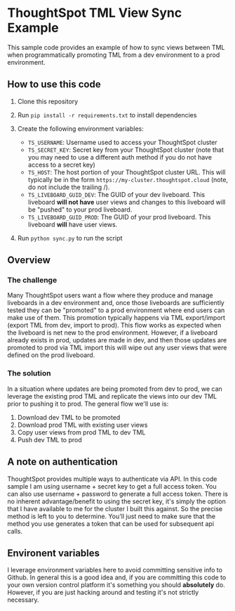 # ThoughtSpot TML View Sync Example

This sample code provides an example of how to sync views between TML when programmatically promoting TML from a dev environment to a prod environment.

## How to use this code

1. Clone this repository
2. Run `pip install -r requirements.txt` to install dependencies
3. Create the following environment variables:

   - `TS_USERNAME`: Username used to access your ThoughtSpot cluster
   - `TS_SECRET_KEY`: Secret key from your ThoughtSpot cluster (note that you may need to use a different auth method if you do not have access to a secret key)
   - `TS_HOST`: The host portion of your ThoughtSpot cluster URL. This will typically be in the form `https://my-cluster.thoughtspot.cloud` (note, do not include the trailing /).
   - `TS_LIVEBOARD_GUID_DEV`: The GUID of your dev liveboard. This liveboard **will not have** user views and changes to this liveboard will be "pushed" to your prod liveboard.
   - `TS_LIVEBOARD_GUID_PROD`: The GUID of your prod liveboard. This liveboard **will** have user views.

4. Run `python sync.py` to run the script

## Overview

### The challenge

Many ThoughtSpot users want a flow where they produce and manage liveboards in a dev environment and, once those liveboards are sufficiently tested they can be "promoted" to a prod environment where end users can make use of them. This promotion typically happens via TML export/import (export TML from dev, import to prod). This flow works as expected when the liveboard is net new to the prod environment. However, if a liveboard already exists in prod, updates are made in dev, and then those updates are promoted to prod via TML import this will wipe out any user views that were defined on the prod liveboard.

### The solution

In a situation where updates are being promoted from dev to prod, we can leverage the existing prod TML and replicate the views into our dev TML prior to pushing it to prod. The general flow we'll use is:

1. Download dev TML to be promoted
2. Download prod TML with existing user views
3. Copy user views from prod TML to dev TML
4. Push dev TML to prod

## A note on authentication

ThoughtSpot provides multiple ways to authenticate via API. In this code sample I am using username + secret key to get a full access token. You can also use username + password to generate a full access token. There is no inherent advantage/benefit to using the secret key, it's simply the option that I have available to me for the cluster I built this against. So the precise method is left to you to determine. You'll just need to make sure that the method you use generates a token that can be used for subsequent api calls.

## Environent variables

I leverage environment variables here to avoid committing sensitive info to Github. In general this is a good idea and, if you are committing this code to your own version control platform it's something you should **absolutely** do. However, if you are just hacking around and testing it's not strictly necessary.
